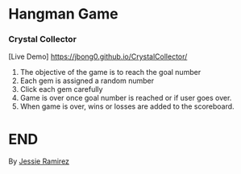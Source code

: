 # Hangman Game

### Crystal Collector

[Live Demo] https://jbong0.github.io/CrystalCollector/

1) The objective of the game is to reach the goal number
2) Each gem is assigned a random number
3) Click each gem carefully
4) Game is over once goal number is reached or if user goes over.
5) When game is over, wins or losses are added to the scoreboard. 

# END


By [Jessie Ramirez](https://jbong0.github.io/JBR)
